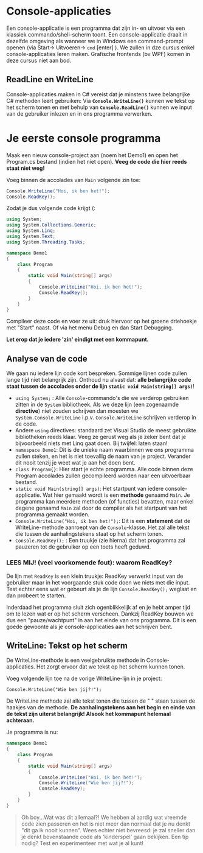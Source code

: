 # Console-applicaties

Een console-applicatie is een  programma dat zijn in- en uitvoer via een klassiek commando/shell-scherm toont. Een console-applicatie draait  in dezelfde omgeving als wanneer we in Windows een command-prompt openen (via Start-> Uitvoeren-> ``cmd`` [enter] ). We zullen in dze cursus enkel console-applicaties leren maken. Grafische frontends (bv WPF) komen in deze cursus niet aan bod.

## ReadLine en WriteLine
Console-applicaties maken in C# vereist dat je minstens twee belangrijke C# methoden leert gebruiken:
Via **``Console.WriteLine()``** kunnen we tekst op het scherm tonen en met behulp van **``Console.ReadLine()``** kunnen we input van de gebruiker inlezen en in ons programma verwerken.

# Je eerste console programma
Maak een nieuw console-project aan (noem het Demo1) en open het Program.cs bestand (indien het niet open). **Veeg de code die hier reeds staat niet weg!**

Voeg binnen de accolades van ``Main`` volgende zin toe:

```csharp
Console.WriteLine("Hoi, ik ben het!");
Console.ReadKey();
```

Zodat je dus volgende code krijgt (:
```csharp
using System;
using System.Collections.Generic;
using System.Linq;
using System.Text;
using System.Threading.Tasks;

namespace Demo1
{
    class Program
    {
        static void Main(string[] args)
        {
            Console.WriteLine("Hoi, ik ben het!");
            Console.ReadKey();
        }
    }
}
```
Compileer deze code en voer ze uit: druk hiervoor op het groene driehoekje met "Start" naast. Of via het menu Debug en dan Start Debugging.

**Let erop dat je iedere 'zin' eindigt met een kommapunt.**

## Analyse van de code
We gaan nu iedere lijn code kort bespreken. Sommige lijnen code zullen lange tijd niet belangrijk zijn.  Onthoud nu alvast dat: **alle belangrijke code staat tussen de accolades onder de lijn ``static void Main(string[] args)``**!

* ``using System;`` :  Alle ``Console``-commando's die we verderop gebruiken zitten in de ``System`` bibliotheek. Als we deze lijn (een zogenaamde **directive**) niet zouden schrijven dan moesten we ``System.Console.WriteLine`` i.p.v. ``Console.WriteLine`` schrijven verderop in de code. 
* Andere ``using`` directives: standaard zet Visual Studio de meest gebruikte bibliotheken reeds klaar. Veeg ze gerust weg als je zeker bent dat je bijvoorbeeld niets met Linq gaat doen. Bij twijfel: laten staan!
* ``namespace Demo1``: Dit is de unieke naam waarbinnen we ons programma zullen steken, en het is niet toevallig de naam van je project. Verander dit nooit tenzij je weet wat je aan het doen bent.
* ``class Program{}``: Hier start je echte programma. Alle code binnen deze Program accolades zullen gecompileerd worden naar een uitvoerbaar bestand.
* ``static void Main(string[] args)``: Het startpunt van iedere console-applicatie. Wat hier gemaakt wordt is een **methode** genaamd ``Main``. Je programma kan meerdere methoden (of functies) bevatten, maar enkel degene genaamd ``Main`` zal door de compiler als het startpunt van het programma gemaakt worden.
* ``Console.WriteLine("Hoi, ik ben het!");``: Dit is een **statement** dat de WriteLine-methode aanroept van de ``Console``-klasse. Het zal alle tekst die tussen de aanhalingstekens staat op het scherm tonen. 
* ``Console.ReadKey();`` : Een truukje (zie hierna) dat het programma zal pauzeren tot de gebruiker op een toets heeft geduwd.


### LEES MIJ! (veel voorkomende fout): waarom ReadKey?
De lijn met ``ReadKey`` is een klein truukje: ReadKey verwerkt input van de gebruiker maar in het voorgaande stuk code doen we niets met die input. Test echter eens wat er gebeurt als je de lijn ``Console.ReadKey();`` weglaat en dan probeert te starten.

Inderdaad het programma sluit zich ogenblikkelijk af en je hebt amper tijd om te lezen wat er op het scherm verscheen. Dankzij ReadKey bouwen we dus een "pauze/wachtpunt" in aan het einde van ons programma. Dit is een goede gewoonte als je console-applicaties aan het schrijven bent.
 
 ## WriteLine: Tekst op het scherm
 De WriteLine-methode is een veelgebruikte methode in Console-applicaties. Het zorgt ervoor dat we tekst op het scherm kunnen tonen.

Voeg volgende lijn toe na de vorige WriteLine-lijn in je project:

``Console.WriteLine("Wie ben jij?!");`` 

De WriteLine methode zal alle tekst tonen die tussen de  "  " staan tussen de haakjes van de methode. **De aanhalingstekens aan het begin en einde van de tekst zijn uiterst belangrijk! Alsook het kommapunt helemaal achteraan.**

Je programma is nu:
```csharp
namespace Demo1
{
    class Program
    {
        static void Main(string[] args)
        {
            Console.WriteLine("Hoi, ik ben het!");
            Console.WriteLine("Wie ben jij?!");
            Console.ReadKey);
        }
    }
}
```

> Oh boy...Wat was dit allemaal?! We hebben al aardig wat vreemde code zien passeren en het is niet meer dan normaal dat je nu denkt "dit ga ik nooit kunnen". Wees echter niet bevreesd: je zal sneller dan je denkt bovenstaande code als 'kinderspel' gaan bekijken. Een tip nodig? Test en experimenteer met wat je al kunt! 